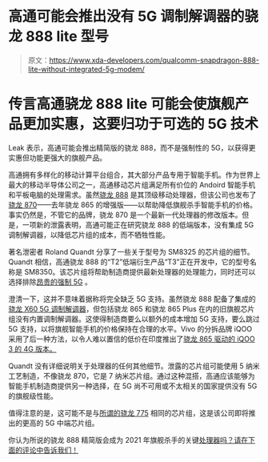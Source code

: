 # 高通可能会推出没有 5G 调制解调器的骁龙 888 lite 型号

> 原文：<https://www.xda-developers.com/qualcomm-snapdragon-888-lite-without-integrated-5g-modem/>

# 传言高通骁龙 888 lite 可能会使旗舰产品更加实惠，这要归功于可选的 5G 技术

Leak 表示，高通可能会推出精简版的骁龙 888，而不是强制性的 5G，以获得更实惠但功能更强大的旗舰产品。

高通拥有多样化的移动计算平台组合，其大部分产品专用于智能手机。作为世界上最大的移动半导体公司之一，高通移动芯片组满足所有价位的 Andoird 智能手机和平板电脑的处理需求。虽然[骁龙 888](https://www.xda-developers.com/qualcomm-snapdragon-888-explained-specs-features/) 是其顶级移动处理器，但该公司也发布了[骁龙 870](https://www.xda-developers.com/qualcomm-unveils-snapdragon-870/)——去年骁龙 865 的增强版——以帮助降低旗舰杀手智能手机的价格。事实仍然是，不管它的品牌，骁龙 870 是一个最新一代处理器的修改版本。但是，一项新的泄露表明，高通可能正在研究骁龙 888 的低端版本，没有集成 5G 调制解调器，以降低芯片组的成本，而不牺牲性能。

著名泄密者 Roland Quandt 分享了一些关于型号为 SM8325 的芯片组的细节。Quandt 相信，高通骁龙 888 的“T2”低端衍生产品“T3”正在开发中，它的型号名称是 SM8350。该芯片组将帮助制造商提供最新处理器的处理能力，同时还可以选择排除[昂贵的强制 5G](https://www.xda-developers.com/5g-push-unintentionally-killed-flagship-killer-this-year/) 。

澄清一下，这并不意味着据称将完全缺乏 5G 支持。虽然骁龙 888 配备了集成的[骁龙 X60 5G 调制解调器](https://www.xda-developers.com/qualcomm-snapdragon-x60-modem-5g-smartphones/)，但包括骁龙 865 和骁龙 865 Plus 在内的旧旗舰芯片组没有内置调制解调器。这使得制造商要么以额外的成本增加 5G 支持，要么跳过 5G 支持，以将旗舰智能手机的价格保持在合理的水平。Vivo 的分拆品牌 iQOO 采用了后一种方法，以令人难以置信的低价在印度推出了[骁龙 865 驱动的 iQOO 3 的 4G 版本。](https://www.xda-developers.com/iqoo-3-first-snapdragon-865-phone-4g-5g-models/)

Quandt 没有详细说明关于处理器的任何其他细节。泄露的芯片组可能使用 5 纳米工艺制造，不像骁龙 870，它是 7 纳米芯片组。通过这种混搭，高通应该能够为智能手机制造商提供另一种选择，在 5G 尚不可用或不太相关的国家提供没有 5G 的旗舰级性能。

值得注意的是，这可能不是与[所谓的骁龙 775](https://www.xda-developers.com/qualcomm-snapdragon-775-leak-mid-premium-soc/) 相同的芯片组，这是该公司即将推出的更高的 5G 中端芯片组。

你认为所说的骁龙 888 精简版会成为 2021 年旗舰杀手的关键[处理器吗？请在下面的评论中告诉我们！](https://www.xda-developers.com/discussion-best-processor-2021-flagship-killers/)